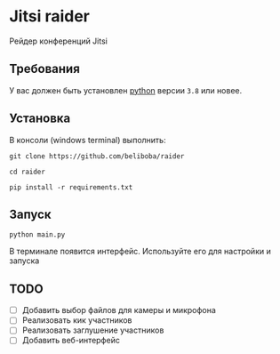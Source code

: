 # Jitsi raider
Рейдер конференций Jitsi

## Требования
У вас должен быть установлен [python](https://www.python.org/downloads/) версии `3.8` или новее.

## Установка
В консоли (windows terminal) выполнить:

`git clone https://github.com/beliboba/raider`

`cd raider`

`pip install -r requirements.txt`



## Запуск
`python main.py`

В терминале появится интерфейс. Используйте его для настройки и запуска

## TODO
- [ ] Добавить выбор файлов для камеры и микрофона
- [ ] Реализовать кик участников
- [ ] Реализовать заглушение участников
- [ ] Добавить веб-интерфейс
